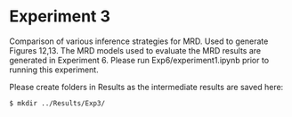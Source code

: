 # Experiment 3

Comparison of various inference strategies for MRD. Used to generate Figures 12,13. The MRD models used to evaluate the MRD results are generated in Experiment 6. Please run Exp6/experiment1.ipynb prior to running this experiment.

Please create folders in Results as the intermediate results are saved here:
```
$ mkdir ../Results/Exp3/
```
